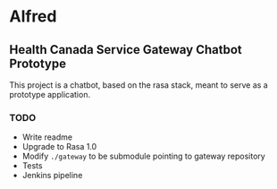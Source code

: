 # Alfred

## Health Canada Service Gateway Chatbot Prototype

This project is a chatbot, based on the rasa stack, meant to serve as a prototype application.

### TODO

- Write readme
- Upgrade to Rasa 1.0
- Modify `./gateway` to be submodule pointing to gateway repository
- Tests
- Jenkins pipeline
